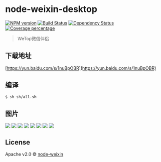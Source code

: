 # node-weixin-desktop 
[![NPM version][npm-image]][npm-url] [![Build Status][travis-image]][travis-url] [![Dependency Status][daviddm-image]][daviddm-url] [![Coverage percentage][coveralls-image]][coveralls-url]

> WeTop微信伴侣

## 下载地址

[https://yun.baidu.com/s/1nuBpOBR](https://yun.baidu.com/s/1nuBpOBR)

## 编译

```sh
$ sh sh/all.sh
```

## 图片

![](./assets/1.png)
![](./assets/2.png)
![](./assets/3.png)
![](./assets/4.png)
![](./assets/5.png)
![](./assets/7.png)
![](./assets/8.png)
![](./assets/9.png)

## License

Apache v2.0 © [node-weixin](blog.3gcnbeta.com)


[npm-image]: https://badge.fury.io/js/node-weixin-desktop.svg
[npm-url]: https://npmjs.org/package/node-weixin-desktop
[travis-image]: https://travis-ci.org/node-weixin/node-weixin-desktop.svg?branch=master
[travis-url]: https://travis-ci.org/node-weixin/node-weixin-desktop
[daviddm-image]: https://david-dm.org/node-weixin/node-weixin-desktop.svg?theme=shields.io
[daviddm-url]: https://david-dm.org/node-weixin/node-weixin-desktop
[coveralls-image]: https://coveralls.io/repos/node-weixin/node-weixin-desktop/badge.svg
[coveralls-url]: https://coveralls.io/r/node-weixin/node-weixin-desktop
